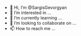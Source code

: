 - 👋 Hi, I’m @SargisGevorgyan
- 👀 I’m interested in ...
- 🌱 I’m currently learning ...
- 💞️ I’m looking to collaborate on ...
- 📫 How to reach me ...

<!---
SargisGevorgyan/SargisGevorgyan is a ✨ special ✨ repository because its `README.md` (this file) appears on your GitHub profile.
You can click the Preview link to take a look at your changes.
--->
